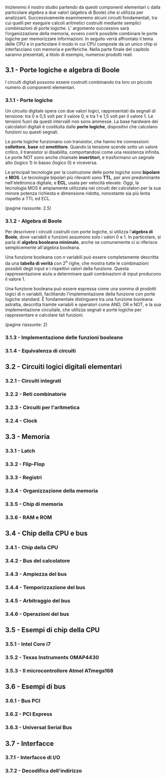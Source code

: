 Inizieremo il nostro studio partendo da questi componenti elementari c dalla particolare algebra a due valori (algebra di Boole) che si utilizza per analizzarli. Successivamente esamineremo alcuni circuiti fondamentali, tra cui quelli per eseguire calcoli aritmetici costruiti mediante semplici combinazioni di porte logiche. L’ argomento successivo sarà l’organizzazione della memoria, ovvero com’è possibile combinare le porte logiche per memorizzare informazioni. In seguito verrà affrontato il tema delle CPU e in particolare il modo in cui CPU composte da un unico chip si interfacciano con memoria e periferiche. Nella parte finale del capitolo saranno presentati, a titolo di esempio, numerosi prodotti reali.
## 3.1 - Porte logiche e algebra di Boole
I circuiti digitali possono essere costruiti combinando tra loro un piccolo numero di componenti elementari.
### 3.1.1 - Porte logiche
Un circuito digitale opera con due valori logici, rappresentati da segnali di tensione: tra 0 e 0,5 volt per il valore 0, e tra 1 e 1,5 volt per il valore 1. Le tensioni fuori da questi intervalli non sono ammesse. La base hardware dei calcolatori digitali è costituita dalle **porte logiche**, dispositivi che calcolano funzioni su questi segnali.

Le porte logiche funzionano con transistor, che hanno tre connessioni: **collettore**, **base** ed **emettitore**. Quando la tensione scende sotto un valore critico, il transistor si disabilita, comportandosi come una resistenza infinita. Le porte NOT sono anche chiamate **invertitori**, e trasformano un segnale alto (logico 1) in basso (logico 0) e viceversa.

Le principali tecnologie per la costruzione delle porte logiche sono **bipolare** e **MOS**. Le tecnologie bipolari più rilevanti sono **TTL**, per anni predominante nell'elettronica digitale, e **ECL**, usata per velocità elevate. Oggi, la tecnologia MOS è ampiamente utilizzata nei circuiti dei calcolatori per la sua minore potenza richiesta e dimensione ridotta, nonostante sia più lenta rispetto a TTL ed ECL.

(pagine riassunte: 2.5)
### 3.1.2 - Algebra di Boole
Per descrivere i circuiti costruiti con porte logiche, si utilizza l'**algebra di Boole**, dove variabili e funzioni assumono solo i valori 0 e 1. In particolare, si parla di **algebra booleana minimale**, anche se comunemente ci si riferisce semplicemente all'algebra booleana.

Una funzione booleana con *n* variabili può essere completamente descritta da una **tabella di verità** con $2^{n}$ righe, che mostra tutte le combinazioni possibili degli input e i rispettivi valori della funzione. Questa rappresentazione aiuta a determinare quali combinazioni di input producono il valore 1.

Una funzione booleana può essere espressa come una somma di prodotti logici di *n* variabili, facilitando l'implementazione della funzione con porte logiche standard. È fondamentale distinguere tra una funzione booleana astratta, descritta tramite variabili e operatori come AND, OR e NOT, e la sua implementazione circuitale, che utilizza segnali e porte logiche per rappresentare e calcolare tali funzioni.

(pagine riassunte: 2)
### 3.1.3 - Implementazione delle funzioni booleane

### 3.1.4 - Equivalenza di circuiti

## 3.2 - Circuiti logici digitali elementari

### 3.2.1 - Circuiti integrati

### 3.2.2 - Reti combinatorie

### 3.2.3 - Circuiti per l'aritmetica

### 3.2.4 - Clock

## 3.3 - Memoria

### 3.3.1 - Latch

### 3.3.2 - Flip-Flop

### 3.3.3 - Registri

### 3.3.4 - Organizzazione della memoria

### 3.3.5 - Chip di memoria

### 3.3.6 - RAM e ROM

## 3.4 - Chip della CPU e bus

### 3.4.1 - Chip della CPU

### 3.4.2 - Bus del calcolatore

### 3.4.3 - Ampiezza del bus

### 3.4.4 - Temporizzazione del bus

### 3.4.5 - Arbitraggio del bus

### 3.4.6 - Operazioni del bus

## 3.5 - Esempi di chip della CPU

### 3.5.1 - Intel Core i7

### 3.5.2 - Texas Instruments OMAP4430

### 3.5.3 - Il microcontrollore Atmel ATmega168

## 3.6 - Esempi di bus

### 3.6.1 - Bus PCI

### 3.6.2 - PCI Express

### 3.6.3 - Universal Serial Bus

## 3.7 - Interfacce

### 3.7.1 - Interfacce di I/O

### 3.7.2 - Decodifica dell'indirizzo
